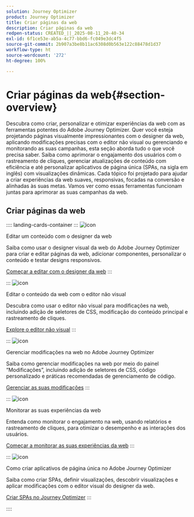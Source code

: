 ```yaml
---
solution: Journey Optimizer
product: Journey Optimizer
title: Criar páginas da web
description: Criar páginas da web
redpen-status: CREATED_||_2025-08-11_20-40-34
exl-id: 6f1ce53e-ab5a-4c77-bbd6-fc049e3dc4f5
source-git-commit: 2b907a3be8b11ac6308d0b563e122c88478d1d37
workflow-type: ht
source-wordcount: '272'
ht-degree: 100%

---
```


# Criar páginas da web{#section-overview}

Descubra como criar, personalizar e otimizar experiências da web com as ferramentas potentes do Adobe Journey Optimizer. Quer você esteja projetando páginas visualmente impressionantes com o designer da web, aplicando modificações precisas com o editor não visual ou gerenciando e monitorando as suas campanhas, esta seção aborda tudo o que você precisa saber. Saiba como aprimorar o engajamento dos usuários com o rastreamento de cliques, gerenciar atualizações de conteúdo com eficiência e até personalizar aplicativos de página única (SPAs, na sigla em inglês) com visualizações dinâmicas. Cada tópico foi projetado para ajudar a criar experiências da web suaves, responsivas, focadas na conversão e alinhadas às suas metas. Vamos ver como essas ferramentas funcionam juntas para aprimorar as suas campanhas da web.

## Criar páginas da web

:::: landing-cards-container
:::
![icon](https://cdn.experienceleague.adobe.com/icons/circle-play.svg)

Editar um conteúdo com o designer da web

Saiba como usar o designer visual da web do Adobe Journey Optimizer para criar e editar páginas da web, adicionar componentes, personalizar o conteúdo e testar designs responsivos.

[Começar a editar com o designer da web](../using/web/web-visual-editor.md)
:::

:::
![icon](https://cdn.experienceleague.adobe.com/icons/code-branch.svg)

Editar o conteúdo da web com o editor não visual

Descubra como usar o editor não visual para modificações na web, incluindo adição de seletores de CSS, modificação do conteúdo principal e rastreamento de cliques.

[Explore o editor não visual](../using/web/web-non-visual-editor.md)
:::

:::
![icon](https://cdn.experienceleague.adobe.com/icons/gear.svg)

Gerenciar modificações na web no Adobe Journey Optimizer

Saiba como gerenciar modificações na web por meio do painel “Modificações”, incluindo adição de seletores de CSS, código personalizado e práticas recomendadas de gerenciamento de código.

[Gerenciar as suas modificações](../using/web/manage-web-modifications.md)
:::

:::
![icon](https://cdn.experienceleague.adobe.com/icons/chart-line.svg)

Monitorar as suas experiências da web

Entenda como monitorar o engajamento na web, usando relatórios e rastreamento de cliques, para otimizar o desempenho e as interações dos usuários.

[Começar a monitorar as suas experiências da web](../using/web/monitor-web-experiences.md)
:::

:::
![icon](https://cdn.experienceleague.adobe.com/icons/puzzle-piece.svg)

Como criar aplicativos de página única no Adobe Journey Optimizer

Saiba como criar SPAs, definir visualizações, descobrir visualizações e aplicar modificações com o editor visual do designer da web.

[Criar SPAs no Journey Optimizer](../using/web/web-spa.md)
:::

::::
